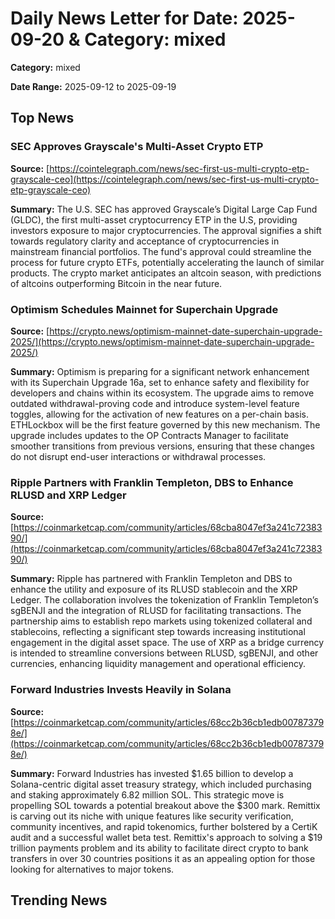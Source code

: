 
# Daily News Letter for Date: 2025-09-20 & Category: mixed

**Category:** mixed

**Date Range:** 2025-09-12 to 2025-09-19

## Top News
    
### SEC Approves Grayscale's Multi-Asset Crypto ETP
**Source:** [https://cointelegraph.com/news/sec-first-us-multi-crypto-etp-grayscale-ceo](https://cointelegraph.com/news/sec-first-us-multi-crypto-etp-grayscale-ceo)

**Summary:** 
The U.S. SEC has approved Grayscale’s Digital Large Cap Fund (GLDC), the first multi-asset cryptocurrency ETP in the U.S, providing investors exposure to major cryptocurrencies. The approval signifies a shift towards regulatory clarity and acceptance of cryptocurrencies in mainstream financial portfolios. The fund's approval could streamline the process for future crypto ETFs, potentially accelerating the launch of similar products. The crypto market anticipates an altcoin season, with predictions of altcoins outperforming Bitcoin in the near future.
    
### Optimism Schedules Mainnet for Superchain Upgrade
**Source:** [https://crypto.news/optimism-mainnet-date-superchain-upgrade-2025/](https://crypto.news/optimism-mainnet-date-superchain-upgrade-2025/)

**Summary:** 
Optimism is preparing for a significant network enhancement with its Superchain Upgrade 16a, set to enhance safety and flexibility for developers and chains within its ecosystem. The upgrade aims to remove outdated withdrawal-proving code and introduce system-level feature toggles, allowing for the activation of new features on a per-chain basis. ETHLockbox will be the first feature governed by this new mechanism. The upgrade includes updates to the OP Contracts Manager to facilitate smoother transitions from previous versions, ensuring that these changes do not disrupt end-user interactions or withdrawal processes.
    
### Ripple Partners with Franklin Templeton, DBS to Enhance RLUSD and XRP Ledger
**Source:** [https://coinmarketcap.com/community/articles/68cba8047ef3a241c7238390/](https://coinmarketcap.com/community/articles/68cba8047ef3a241c7238390/)

**Summary:** 
Ripple has partnered with Franklin Templeton and DBS to enhance the utility and exposure of its RLUSD stablecoin and the XRP Ledger. The collaboration involves the tokenization of Franklin Templeton’s sgBENJI and the integration of RLUSD for facilitating transactions. The partnership aims to establish repo markets using tokenized collateral and stablecoins, reflecting a significant step towards increasing institutional engagement in the digital asset space. The use of XRP as a bridge currency is intended to streamline conversions between RLUSD, sgBENJI, and other currencies, enhancing liquidity management and operational efficiency.
    
### Forward Industries Invests Heavily in Solana
**Source:** [https://coinmarketcap.com/community/articles/68cc2b36cb1edb007873798e/](https://coinmarketcap.com/community/articles/68cc2b36cb1edb007873798e/)

**Summary:** 
Forward Industries has invested $1.65 billion to develop a Solana-centric digital asset treasury strategy, which included purchasing and staking approximately 6.82 million SOL. This strategic move is propelling SOL towards a potential breakout above the $300 mark. Remittix is carving out its niche with unique features like security verification, community incentives, and rapid tokenomics, further bolstered by a CertiK audit and a successful wallet beta test. Remittix's approach to solving a $19 trillion payments problem and its ability to facilitate direct crypto to bank transfers in over 30 countries positions it as an appealing option for those looking for alternatives to major tokens.
    
## Trending News
